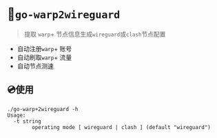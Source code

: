 # 🤠`go-warp2wireguard`

> 提取 `warp`+ 节点信息生成`wireguard`或`clash`节点配置

- 自动注册`warp`+ 账号
- 自动刷取`warp`+ 流量
- 自动节点测速

## 💿使用

```
./go-warp+2wireguard -h
Usage:
  -t string
        operating mode [ wireguard | clash ] (default "wireguard")
```